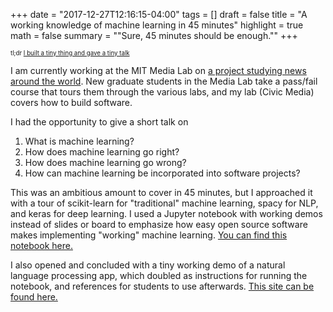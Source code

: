 +++
date = "2017-12-27T12:16:15-04:00"
tags = []
draft = false
title = "A working knowledge of machine learning in 45 minutes"
highlight = true
math = false
summary = "\"Sure, 45 minutes should be enough.\""
+++

<sub><sup>tl;dr [I built a tiny thing and gave a tiny talk](https://colcarroll.github.io/working_ml/)</sup></sub>

I am currently working at the MIT Media Lab on 
[a project studying news around the world](https://mediacloud.org/). New graduate students in 
the Media Lab take a pass/fail course that tours them through the various labs, and my lab 
(Civic Media) covers how to build software. 

I had the opportunity to give a short talk on 

1. What is machine learning?
2. How does machine learning go right?
3. How does machine learning go wrong?
4. How can machine learning be incorporated into software projects?

This was an ambitious amount to cover in 45 minutes, but I approached it with a tour
of scikit-learn for "traditional" machine learning, spacy for NLP, and keras for deep learning. 
I used a Jupyter notebook with working demos instead of slides or board to emphasize how easy open 
source software makes implementing "working" machine learning. [You can find this notebook here.](https://github.com/ColCarroll/working_ml/blob/master/working_ml.ipynb)

I also opened and concluded with a tiny working demo of a natural language processing app, which
doubled as instructions for running the notebook, and references for students to use afterwards.
[This site can be found here.](https://colcarroll.github.io/working_ml/)
